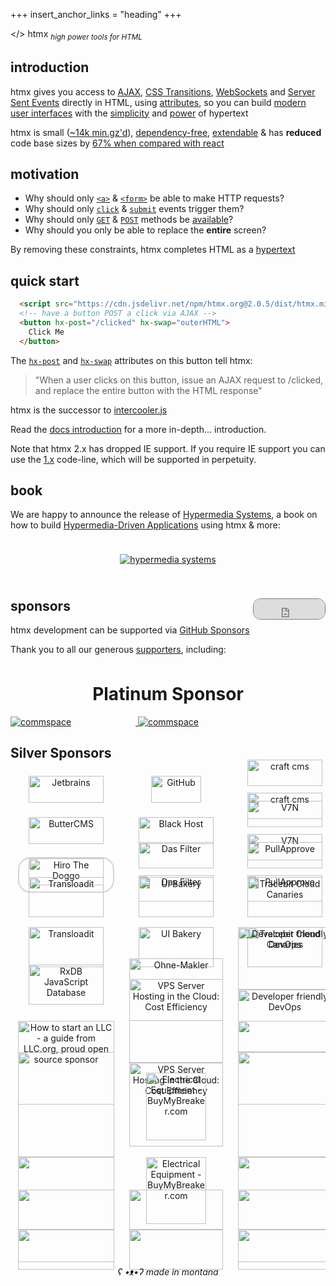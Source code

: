 +++
insert_anchor_links = "heading"
+++

<style type="text/css">
.wuw {
  display:none;
}
.uwu {
  display:none;
}
body.lmao .dark-hero .main {
    display:none;
}
body.lmao .dark-hero .wuw {
    display:block;
    padding-top: 24px;
}
body.lmao .dark-hero .uwu {
    display:none;
}
body.kawaii .dark-hero .main {
    display:none;
}
body.kawaii .dark-hero .wuw {
    display:none;
}
body.kawaii .dark-hero .uwu {
    display:block;
    padding-top: 24px;
}

body.ads .ad {
  display: block;
  text-align: center;
  margin-left: calc(50% - 50vw);
  margin-right: calc(50% - 50vw);
}

body.ads .ad a:hover {
  opacity: 100%;
}

body .ad {
  display: none;
}

body.ads .ad img {
  max-width: 90vw;
}

</style>
<script type="application/javascript">
if(window.location.search=="?wuw=true" || window.location.search=="?suw=true") {
  document.body.classList.add("lmao")
}
if(window.location.search=="?uwu=true") {
  document.body.classList.add("kawaii")
}
if(window.location.search=="?ads=true") {
  document.body.classList.add("ads")
}
</script>

<div class="ad" style="margin-bottom: 30px">
<a href="https://swag.htmx.org">
  <img src="/img/ads_top.png"/>
</a>
</div>

<div class="dark-hero full-width" classes="add appear">
  <div class="main">
      <span class="logo dark">&lt;<span class="blue">/</span>&gt; <span class="no-mobile">htm<span class="blue">x</span></span></span>
      <sub class="no-mobile"><i>high power tools for HTML</i></sub>
  </div>
  <div class="wuw">
     <a href="https://swag.htmx.org/products/shut-up-warren-tee">
       <img src="/img/wuw.png">
     </a>
  </div>
  <div class="uwu">
     <a href="https://swag.htmx.org/products/htmx-katakana-shirt">
       <img src="/img/kawaii.png">
     </a>
  </div>

</div>
<div class="ad">
<a href="https://swag.htmx.org">
  <img src="/img/ads_bottom.png"/>
</a>
</div>

<h2>introduction</h2>

htmx gives you access to [AJAX](@/docs.md#ajax), [CSS Transitions](@/docs.md#css_transitions), [WebSockets](@/docs.md#websockets-and-sse) and [Server Sent Events](@/docs.md#websockets-and-sse)
directly in HTML, using [attributes](@/reference.md#attributes), so you can build
[modern user interfaces](@/examples/_index.md) with the [simplicity](https://en.wikipedia.org/wiki/HATEOAS) and
[power](https://www.ics.uci.edu/~fielding/pubs/dissertation/rest_arch_style.htm) of hypertext

htmx is small ([~14k min.gz'd](https://cdn.jsdelivr.net/npm/htmx.org/dist/)),
[dependency-free](https://github.com/bigskysoftware/htmx/blob/master/package.json),
[extendable](https://htmx.org/extensions) & has **reduced** code base sizes by [67% when compared with react](@/essays/a-real-world-react-to-htmx-port.md)

<h2>motivation</h2>

* Why should only [`<a>`](https://developer.mozilla.org/en-US/docs/Web/HTML/Element/a) & [`<form>`](https://developer.mozilla.org/en-US/docs/Web/HTML/Element/form) be able to make HTTP requests?
* Why should only [`click`](https://developer.mozilla.org/en-US/docs/Web/API/Element/click_event) & [`submit`](https://developer.mozilla.org/en-US/docs/Web/API/HTMLFormElement/submit_event) events trigger them?
* Why should only [`GET`](https://developer.mozilla.org/en-US/docs/Web/HTTP/Methods/GET) & [`POST`](https://developer.mozilla.org/en-US/docs/Web/HTTP/Methods/POST) methods be [available](https://developer.mozilla.org/en-US/docs/Web/HTTP/Methods)?
* Why should you only be able to replace the **entire** screen?

By removing these constraints, htmx completes HTML as a [hypertext](https://en.wikipedia.org/wiki/Hypertext)

<h2>quick start</h2>

```html
  <script src="https://cdn.jsdelivr.net/npm/htmx.org@2.0.5/dist/htmx.min.js"></script>
  <!-- have a button POST a click via AJAX -->
  <button hx-post="/clicked" hx-swap="outerHTML">
    Click Me
  </button>
```

The [`hx-post`](@/attributes/hx-post.md) and [`hx-swap`](@/attributes/hx-swap.md) attributes on
this button tell htmx:

> "When a user clicks on this button, issue an AJAX request to /clicked, and replace the entire button with the HTML response"

htmx is the successor to [intercooler.js](http://intercoolerjs.org)

Read the [docs introduction](@/docs.md#introduction) for a more in-depth... introduction.

Note that htmx 2.x has dropped IE support.  If you require IE support you can use the [1.x](https://v1.htmx.org)
code-line, which will be supported in perpetuity.

<h2><a name='book'></a>book</h2>

We are happy to announce the release of [Hypermedia Systems](https://hypermedia.systems), a book on how to build
[Hypermedia-Driven Applications](@/essays/hypermedia-driven-applications.md) using htmx & more:

<div style="text-align: center;padding: 24px">
<a href="https://www.amazon.com/dp/B0C9S88QV6/ref=sr_1_1?crid=1P0I3GXQK32TN"><img src="/img/hypermedia-systems.png" alt="hypermedia systems"></a>
</div>

<h2>sponsors <iframe src="https://github.com/sponsors/bigskysoftware/button" title="Sponsor htmx" height="32" width="114" style="border: 1px solid gray; border-radius: 12px; float:right"></iframe></h2>


htmx development can be supported via [GitHub Sponsors](https://github.com/sponsors/bigskysoftware?o=esb)


Thank you to all our generous <a href="https://github.com/sponsors/bigskysoftware?o=esb">supporters</a>, including:

<style>
#sponsor-table td {
  text-align: center;
  padding: 16px;
  min-height: 100px;
  border-bottom: none;
  width:33%;
}

@media only screen and (max-width: 760px)  {

	/* Force table to not be like tables anymore */
	table, thead, tbody, th, td, tr {
		display: block;
	}
    #sponsor-table td {
      width:90%;
    }
    #sponsor-table td * {
      margin: auto;
    }
}

</style>
<div style="overflow-x: auto">

<h1 style="margin-top:32px;text-align:center">Platinum Sponsor</h1>
<div style="display: grid;grid-template-columns: 1fr">
<div>
        <a data-github-account="commspace" href="https://www.commspace.co.za">
        <img class="dark-hidden" src="/img/commspace.svg" alt="commspace" style="min-width:200px"/>
        <img class="dark-visible" src="/img/commspace-dark.svg" alt="commspace" style="min-width:200px"/>
        </a>
</div>
</div>

## Silver Sponsors
<style>
#silver-sponsors div {
  text-align: center;
  padding: 12px;
}
#silver-sponsors div a * {
    width: 80%;
}
#silver-sponsors img {
    min-width: 150px;
}
</style>
<div id="silver-sponsors" style="display: grid;grid-template-columns: repeat(3, 1fr); align-items: center; justify-items: center; ">
<div>
        <a data-github-account="JetBrainsOfficial" href="https://www.jetbrains.com"><img  src="/img/jetbrains.svg" alt="Jetbrains"></a>
</div>
<div>
        <a href="https://github.blog/2023-04-12-github-accelerator-our-first-cohort-and-whats-next"><img class="dark-invert" src="/img/Github_Logo.png" alt="GitHub" style="max-width:80%;min-width:100px;"></a>
</div>
<div>
        <a data-github-account="craftcms" href="https://craftcms.com">
        <img class="dark-hidden" src="/img/logo-craft-cms.svg" alt="craft cms">
        <img  class="dark-visible" src="/img/logo-craft-cms-dark.svg" alt="craft cms">
        </a>
</div>
<div>
        <a data-github-account="ButterCMS" href="https://buttercms.com/?utm_campaign=sponsorship&utm_medium=banner&utm_source=htmxhome">
          <img class="dark-invert" style="min-width: 150px;" src="/img/butter-cms.svg" alt="ButterCMS">
        </a>
</div>
<div>
        <a data-github-account="Black-HOST" href="https://black.host">
          <img class="dark-invert"  src="/img/blackhost-logo.svg" alt="Black Host">
        </a>
</div>
<div>
        <a href="https://www.v7n.com/">
          <img alt="V7N" class="dark-hidden" src="/img/v7n-logo.png">
          <img alt="V7N" class="dark-visible" src="/img/v7n-logo-dark.png">
        </a>
</div>
<div>
      <a data-github-account="sekunho" href="https://tacohiro.systems/"><img src="/img/sekun-doggo.jpg" alt="Hiro The Doggo" style="border: 2px solid lightgray; border-radius:20px"></a>
</div>
<div>
        <a href="https://dasfilter.shop/pages/affiliates">
          <img class="dark-hidden"  alt="Das Filter" src="/img/das-filter.svg">
          <img class="dark-visible" alt="Das Filter" src="/img/das-filter-dark.svg">
        </a>
</div>
<div>
      <a href="https://www.pullapprove.com/?utm_campaign=sponsorship&utm_medium=banner&utm_source=htmx">
        <img class="dark-hidden" src="/img/pullapprove-logo.svg" alt="PullApprove"/>
        <img class="dark-visible" src="/img/pullapprove-logo-dark.svg" alt="PullApprove"/>
      </a>
</div>
<div>
        <a data-github-account="transloadit" href=" https://transloadit.com/?utm_source=htmx&utm_medium=referral&utm_campaign=sponsorship&utm_content=website/">
          <img class="dark-hidden" alt="Transloadit" src="/img/logos-transloadit-default.svg">
          <img class="dark-visible" alt="Transloadit" src="/img/transloadit-logo-dark.svg">
        </a>
</div>
<div>
      <a data-github-account="uibakery" href="https://uibakery.io">
      <img class="dark-hidden" src="/img/ui-bakery.svg" alt="UI Bakery">
      <img class="dark-visible" src="/img/ui-bakery-dark.svg" alt="UI Bakery"></a>
</div>

<div>
    <a data-github-account="tracebit-com" href="https://tracebit.com/?utm_source=htmx">
      <img class="dark-hidden" alt="Tracebit Cloud Canaries" src="/img/tracebit-logo.png">
      <img class="dark-visbile" alt="Tracebit Cloud Canaries" src="/img/tracebit-logo-dark.png">
    </a>
</div>
<div>
      <a data-github-account="pubkey" href="https://rxdb.info/?utm_source=sponsor&utm_medium=githubsponsor&utm_campaign=githubsponsor-htmx">
        <img src="/img/rxdb.svg" alt="RxDB JavaScript Database"></a>
</div>
<div>
      <a href="https://www.ohne-makler.net/"><img src="/img/ohne-makler.svg" alt="Ohne-Makler" style="width:100%;max-width:150px"></a>
</div>


<div>
        <a data-github-account="cased" href="https://cased.com///">
          <img class="dark-hidden" alt="Developer friendly DevOps" src="/img/Cased_Logo_DarkBlue.svg" style="width:100%;max-width:250px">
          <img class="dark-visible" alt="Developer friendly DevOps" src="/img/Cased_Logo_Beige-01.svg" style="width:100%;max-width:250px">
        </a>
</div>
<div>
        <a data-github-account="llcorg" href="https://www.llc.org/">
          <img alt="How to start an LLC - a guide from LLC.org, proud open source sponsor" src="/img/llc-org.svg" style="width:100%;max-width:250px">
        </a>
</div>


<div>
        <a data-github-account="VPSServerCom" href="https://www.vpsserver.com/">
          <img class="dark-hidden" alt="VPS Server Hosting in the Cloud: Cost Efficiency" src="/img/vps-server-logo.svg" style="width:100%;max-width:250px">
          <img class="dark-visible" alt="VPS Server Hosting in the Cloud: Cost Efficiency" src="/img/vps-server-logo-dark.svg" style="width:100%;max-width:250px">
        </a>
</div>
<div>
        <a data-github-account="appleple" href="https://www.a-blogcms.jp/">
          <img src="/img/ablogcms_logo.svg" style="width:100%;max-width:250px">
        </a>
</div>
<div>
        <a data-github-account="CoverageCritic" alt="Find Internet Providers With Broadband Map" href="https://broadbandmap.com/">
           <img class="dark-hidden" src="/img/BroadbandMapLogo2LineLightMode.png" style="width:100%;max-width:250px">
           <img class="dark-visible" src="/img/BroadbandMapLogo2LineDarkMode.png" style="width:100%;max-width:250px">
        </a>
</div>


<div>
        <a data-github-account="upstatebreaker" href="https://buymybreaker.com/">
          <img class="dark-hidden" alt="Electrical Equipment - BuyMyBreaker.com" src="/img/bmb-light.svg" style="min-width: 80px" >
          <img class="dark-visible" alt="Electrical Equipment - BuyMyBreaker.com" src="/img/bmb-dark.svg" style="min-width: 80px">
        </a>
</div>
<div>
        <a data-github-account="Viralyft" alt="Buy YouTube views" href="https://viralyft.com/buy-youtube-views/">
           <img class="dark-hidden" src="/img/Viralyft_light.png" style="width:100%;max-width:250px">
           <img class="dark-visible" src="/img/Viralyft_dark.png" style="width:100%;max-width:250px">
        </a>
</div>
<div>
        <a data-github-account="Follower24" alt="Follower24" href="https://www.follower24.de/">
           <img class="dark-hidden" src="/img/follower_light.svg" style="width:100%;max-width:250px">
           <img class="dark-visible" src="/img/follower_dark.svg" style="width:100%;max-width:250px">
        </a>
</div>


<div>
    <a data-github-account="ExchangeRate-API" alt="The Accurate & Reliable Exchange Rate API" href="https://www.exchangerate-api.com">
       <img class="dark-hidden" src="/img/exchange-rate-api.png" style="width:100%;max-width:250px">
       <img class="dark-visible" src="/img/exchange-rate-api-dark.png" style="width:100%;max-width:250px">
    </a>
</div>
<div>
        <a data-github-account="radioplusexperts" alt="Assignment Writing service" href="https://edubirdie.com/do-my-assignment">
           <img class="dark-hidden" src="/img/edubirdie-light.png" style="width:100%;max-width:250px">
           <img class="dark-visible" src="/img/edubirdie-dark.png" style="width:100%;max-width:250px">
        </a>
</div>
</div>

<div style="text-align: center;font-style: italic;margin-top: 26px;">ʕ •ᴥ•ʔ made in montana</div>
